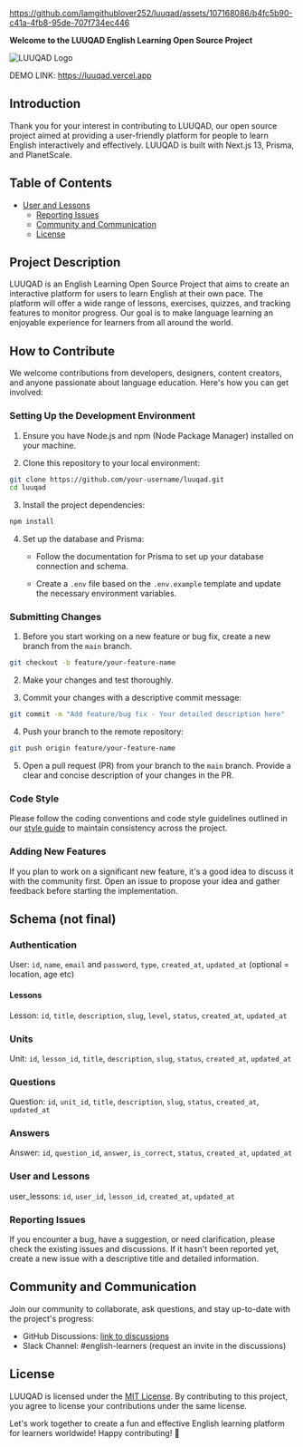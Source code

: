 

https://github.com/Iamgithublover252/luuqad/assets/107168086/b4fc5b90-c41a-4fb8-95de-707f734ec446

**Welcome to the LUUQAD English Learning Open Source Project**

![LUUQAD Logo](/public/luuqad.png)

DEMO LINK: https://luuqad.vercel.app

## Introduction

Thank you for your interest in contributing to LUUQAD, our open source project aimed at providing a user-friendly platform for people to learn English interactively and effectively. LUUQAD is built with Next.js 13, Prisma, and PlanetScale.

## Table of Contents

- [User and Lessons](#user-and-lessons)
    - [Reporting Issues](#reporting-issues)
  - [Community and Communication](#community-and-communication)
  - [License](#license)

## Project Description

LUUQAD is an English Learning Open Source Project that aims to create an interactive platform for users to learn English at their own pace. The platform will offer a wide range of lessons, exercises, quizzes, and tracking features to monitor progress. Our goal is to make language learning an enjoyable experience for learners from all around the world.

## How to Contribute

We welcome contributions from developers, designers, content creators, and anyone passionate about language education. Here's how you can get involved:

### Setting Up the Development Environment

1. Ensure you have Node.js and npm (Node Package Manager) installed on your machine.

2. Clone this repository to your local environment:

```bash
git clone https://github.com/your-username/luuqad.git
cd luuqad
```

3. Install the project dependencies:

```bash
npm install
```

4. Set up the database and Prisma:

   - Follow the documentation for Prisma to set up your database connection and schema.

   - Create a `.env` file based on the `.env.example` template and update the necessary environment variables.

### Submitting Changes

1. Before you start working on a new feature or bug fix, create a new branch from the `main` branch.

```bash
git checkout -b feature/your-feature-name
```

2. Make your changes and test thoroughly.

3. Commit your changes with a descriptive commit message:

```bash
git commit -m "Add feature/bug fix - Your detailed description here"
```

4. Push your branch to the remote repository:

```bash
git push origin feature/your-feature-name
```

5. Open a pull request (PR) from your branch to the `main` branch. Provide a clear and concise description of your changes in the PR.

### Code Style

Please follow the coding conventions and code style guidelines outlined in our [style guide](STYLE_GUIDE.md) to maintain consistency across the project.

### Adding New Features

If you plan to work on a significant new feature, it's a good idea to discuss it with the community first. Open an issue to propose your idea and gather feedback before starting the implementation.

## Schema (not final)

### Authentication

User: `id`, `name`, `email` and `password`, `type`, `created_at`, `updated_at` (optional = location, age etc)

#### Lessons

Lesson: `id`, `title`, `description`, `slug`, `level`, `status`, `created_at`, `updated_at`

### Units

Unit: `id`, `lesson_id`, `title`, `description`, `slug`, `status`, `created_at`, `updated_at`

### Questions

Question: `id`, `unit_id`, `title`, `description`, `slug`, `status`, `created_at`, `updated_at`

### Answers

Answer: `id`, `question_id`, `answer`, `is_correct`, `status`, `created_at`, `updated_at`

### User and Lessons

user_lessons: `id`, `user_id`, `lesson_id`, `created_at`, `updated_at`

### Reporting Issues

If you encounter a bug, have a suggestion, or need clarification, please check the existing issues and discussions. If it hasn't been reported yet, create a new issue with a descriptive title and detailed information.

## Community and Communication

Join our community to collaborate, ask questions, and stay up-to-date with the project's progress:

- GitHub Discussions: [link to discussions](https://github.com/your-username/luuqad/discussions)
- Slack Channel: #english-learners (request an invite in the discussions)

## License

LUUQAD is licensed under the [MIT License](LICENSE). By contributing to this project, you agree to license your contributions under the same license.

Let's work together to create a fun and effective English learning platform for learners worldwide! Happy contributing! 🚀
